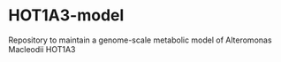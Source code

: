 # HOT1A3-model
Repository to maintain a genome-scale metabolic model of Alteromonas Macleodii HOT1A3
